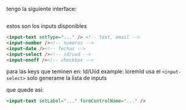 tengo la siguiente interface:

```ts
```

estos son los inputs disponibles

```html
<input-text setType="..." /> <!-- text, email -->
<input-number /><!-- numeros -->
<input-date /><!-- fechas -->
<input-select /><!-- id/uud -->
<input-onoff /><!-- checkbox -->
```

para las keys que teminen en: Id/Uiid example: loremId usa el `<input-select>`
solo generame la lista de inputs

que quede asi:

```html
<input-text setLabel="..." formControlName="..." />
```